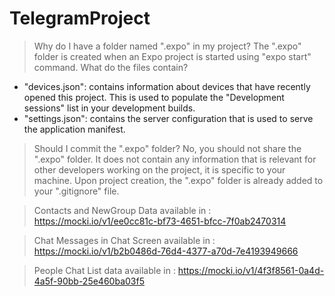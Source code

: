 # TelegramProject
> Why do I have a folder named ".expo" in my project?
The ".expo" folder is created when an Expo project is started using "expo start" command.
> What do the files contain?
- "devices.json": contains information about devices that have recently opened this project. This is used to populate the "Development sessions" list in your development builds.
- "settings.json": contains the server configuration that is used to serve the application manifest.
> Should I commit the ".expo" folder?
No, you should not share the ".expo" folder. It does not contain any information that is relevant for other developers working on the project, it is specific to your machine.
Upon project creation, the ".expo" folder is already added to your ".gitignore" file.


> Contacts and NewGroup Data available in : https://mocki.io/v1/ee0cc81c-bf73-4651-bfcc-7f0ab2470314

> Chat Messages in Chat Screen available in : https://mocki.io/v1/b2b0486d-76d4-4377-a70d-7e4193949666

>People Chat List data available in : https://mocki.io/v1/4f3f8561-0a4d-4a5f-90bb-25e460ba03f5

